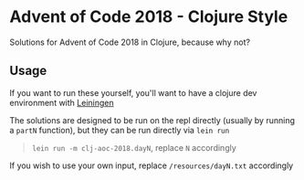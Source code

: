 # Advent of Code 2018 - Clojure Style

Solutions for Advent of Code 2018 in Clojure, because why not?

## Usage

If you want to run these yourself, you'll want to have a clojure dev environment with [Leiningen](https://leiningen.org/)

The solutions are designed to be run on the repl directly (usually by running a `partN` function), but they can be run directly via `lein run`

> `lein run -m clj-aoc-2018.dayN`, replace `N` accordingly

If you wish to use your own input, replace `/resources/dayN.txt` accordingly